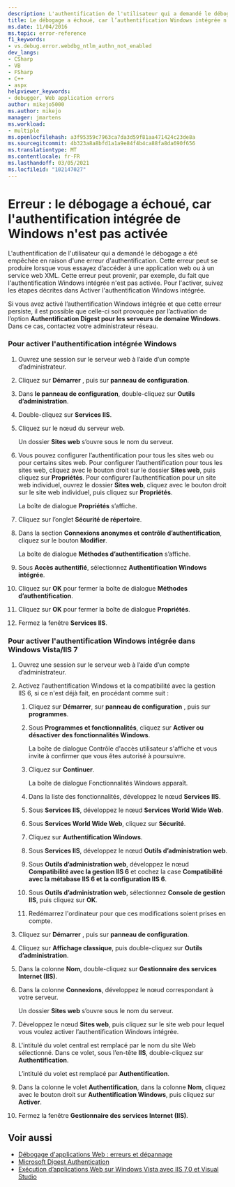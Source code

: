 ```yaml
---
description: L'authentification de l'utilisateur qui a demandé le débogage a été empêchée en raison d'une erreur d'authentification.
title: Le débogage a échoué, car l’authentification Windows intégrée n’est pas activée | Microsoft Docs
ms.date: 11/04/2016
ms.topic: error-reference
f1_keywords:
- vs.debug.error.webdbg_ntlm_authn_not_enabled
dev_langs:
- CSharp
- VB
- FSharp
- C++
- aspx
helpviewer_keywords:
- debugger, Web application errors
author: mikejo5000
ms.author: mikejo
manager: jmartens
ms.workload:
- multiple
ms.openlocfilehash: a3f95359c7963ca7da3d59f81aa471424c23de8a
ms.sourcegitcommit: 4b323a8a8bfd1a1a9e84f4b4ca88fa8da690f656
ms.translationtype: MT
ms.contentlocale: fr-FR
ms.lasthandoff: 03/05/2021
ms.locfileid: "102147027"
---
```

# <a name="error-debugging-failed-because-integrated-windows-authentication-is-not-enabled"></a>Erreur : le débogage a échoué, car l'authentification intégrée de Windows n'est pas activée
L'authentification de l'utilisateur qui a demandé le débogage a été empêchée en raison d'une erreur d'authentification. Cette erreur peut se produire lorsque vous essayez d’accéder à une application web ou à un service web XML. Cette erreur peut provenir, par exemple, du fait que l'authentification Windows intégrée n'est pas activée. Pour l'activer, suivez les étapes décrites dans Activer l'authentification Windows intégrée.

 Si vous avez activé l’authentification Windows intégrée et que cette erreur persiste, il est possible que celle-ci soit provoquée par l’activation de l’option **Authentification Digest pour les serveurs de domaine Windows**. Dans ce cas, contactez votre administrateur réseau.

### <a name="to-enable-integrated-windows-authentication"></a>Pour activer l'authentification intégrée Windows

1. Ouvrez une session sur le serveur web à l’aide d’un compte d’administrateur.

2. Cliquez sur **Démarrer** , puis sur **panneau de configuration**.

3. Dans **le panneau de configuration**, double-cliquez sur **Outils d’administration**.

4. Double-cliquez sur **Services IIS**.

5. Cliquez sur le nœud du serveur web.

     Un dossier **Sites web** s’ouvre sous le nom du serveur.

6. Vous pouvez configurer l’authentification pour tous les sites web ou pour certains sites web. Pour configurer l’authentification pour tous les sites web, cliquez avec le bouton droit sur le dossier **Sites web**, puis cliquez sur **Propriétés**. Pour configurer l’authentification pour un site web individuel, ouvrez le dossier **Sites web**, cliquez avec le bouton droit sur le site web individuel, puis cliquez sur **Propriétés**.

     La boîte de dialogue **Propriétés** s’affiche.

7. Cliquez sur l’onglet **Sécurité de répertoire**.

8. Dans la section **Connexions anonymes et contrôle d’authentification**, cliquez sur le bouton **Modifier**.

     La boîte de dialogue **Méthodes d’authentification** s’affiche.

9. Sous **Accès authentifié**, sélectionnez **Authentification Windows intégrée**.

10. Cliquez sur **OK** pour fermer la boîte de dialogue **Méthodes d’authentification**.

11. Cliquez sur **OK** pour fermer la boîte de dialogue **Propriétés**.

12. Fermez la fenêtre **Services IIS**.

### <a name="to-enable-integrated-windows-authentication-in-windows-vistaiis-7"></a>Pour activer l'authentification Windows intégrée dans Windows Vista/IIS 7

1. Ouvrez une session sur le serveur web à l’aide d’un compte d’administrateur.

2. Activez l'authentification Windows et la compatibilité avec la gestion IIS 6, si ce n'est déjà fait, en procédant comme suit :

    1. Cliquez sur **Démarrer**, sur **panneau de configuration** , puis sur **programmes**.

    2. Sous **Programmes et fonctionnalités**, cliquez sur **Activer ou désactiver des fonctionnalités Windows**.

         La boîte de dialogue Contrôle d'accès utilisateur s'affiche et vous invite à confirmer que vous êtes autorisé à poursuivre.

    3. Cliquez sur **Continuer**.

         La boîte de dialogue Fonctionnalités Windows apparaît.

    4. Dans la liste des fonctionnalités, développez le nœud **Services IIS**.

    5. Sous **Services IIS**, développez le nœud **Services World Wide Web**.

    6. Sous **Services World Wide Web**, cliquez sur **Sécurité**.

    7. Cliquez sur **Authentification Windows**.

    8. Sous **Services IIS**, développez le nœud **Outils d’administration web**.

    9. Sous **Outils d’administration web**, développez le nœud **Compatibilité avec la gestion IIS 6** et cochez la case **Compatibilité avec la métabase IIS 6 et la configuration IIS 6**.

    10. Sous **Outils d’administration web**, sélectionnez **Console de gestion IIS**, puis cliquez sur **OK**.

    11. Redémarrez l'ordinateur pour que ces modifications soient prises en compte.

3. Cliquez sur **Démarrer** , puis sur **panneau de configuration**.

4. Cliquez sur **Affichage classique**, puis double-cliquez sur **Outils d’administration**.

5. Dans la colonne **Nom**, double-cliquez sur **Gestionnaire des services Internet (IIS)**.

6. Dans la colonne **Connexions**, développez le nœud correspondant à votre serveur.

     Un dossier **Sites web** s’ouvre sous le nom du serveur.

7. Développez le nœud **Sites web**, puis cliquez sur le site web pour lequel vous voulez activer l’authentification Windows intégrée.

8. L'intitulé du volet central est remplacé par le nom du site Web sélectionné. Dans ce volet, sous l’en-tête **IIS**, double-cliquez sur **Authentification**.

     L’intitulé du volet est remplacé par **Authentification**.

9. Dans la colonne le volet **Authentification**, dans la colonne **Nom**, cliquez avec le bouton droit sur **Authentification Windows**, puis cliquez sur **Activer**.

10. Fermez la fenêtre **Gestionnaire des services Internet (IIS)**.

## <a name="see-also"></a>Voir aussi
- [Débogage d'applications Web : erreurs et dépannage](../debugger/debugging-web-applications-errors-and-troubleshooting.md)
- [Microsoft Digest Authentication](/windows/win32/secauthn/microsoft-digest-authentication)
- [Exécution d’applications Web sur Windows Vista avec IIS 7,0 et Visual Studio](/previous-versions/aa964620(v=vs.140))
